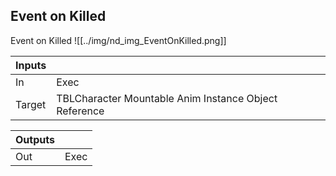 ## Event on Killed
Event on Killed
![[../img/nd_img_EventOnKilled.png]]

|Inputs||
|--|--|
| In | Exec |
| Target | TBLCharacter Mountable Anim Instance Object Reference |

|Outputs||
|--|--|
| Out | Exec |
